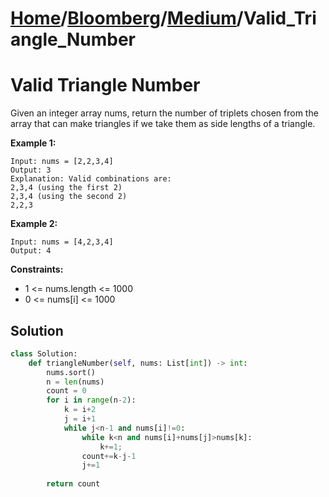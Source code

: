 # [Home](./../..)/[Bloomberg](./..)/[Medium](./)/Valid_Triangle_Number
<h1>Valid Triangle Number</h1>

<p>
Given an integer array nums, return the number of triplets chosen from the array that can make triangles if we take them as side lengths of a triangle.
</p>

<b>Example 1:</b>

    Input: nums = [2,2,3,4]
    Output: 3
    Explanation: Valid combinations are: 
    2,3,4 (using the first 2)
    2,3,4 (using the second 2)
    2,2,3
    
<b>Example 2:</b>

    Input: nums = [4,2,3,4]
    Output: 4

<b>Constraints:</b>

- 1 <= nums.length <= 1000
- 0 <= nums[i] <= 1000

<h2>Solution</h2>

```python
class Solution:
    def triangleNumber(self, nums: List[int]) -> int:
        nums.sort()
        n = len(nums)
        count = 0
        for i in range(n-2):
            k = i+2
            j = i+1
            while j<n-1 and nums[i]!=0:
                while k<n and nums[i]+nums[j]>nums[k]:
                    k+=1;
                count+=k-j-1
                j+=1
                
        return count
```
